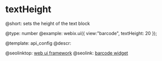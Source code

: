 textHeight
=============


@short:
	sets the height of the text block

@type: number
@example:
webix.ui({
    view:"barcode",
    textHeight: 20
});

@template:	api_config
@descr:




@seolinktop: [web ui framework](https://webix.com)
@seolink: [barcode widget](https://webix.com/widget/barcode/)